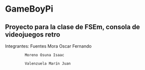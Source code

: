 # GameBoyPi

## Proyecto para la clase de FSEm, consola de videojuegos retro

Integrantes: Fuentes Mora Oscar Fernando

             Moreno Osuna Isaac
             
             Valenzuela Marín Juan
